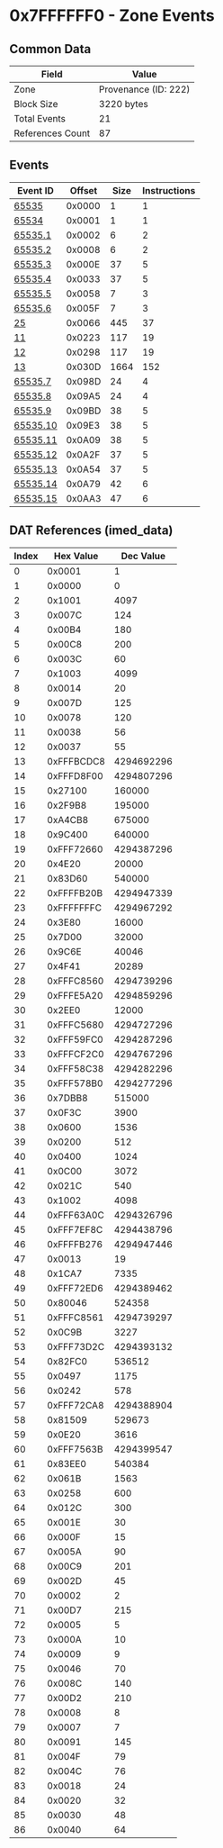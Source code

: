 # 0x7FFFFFF0 - Zone Events

## Common Data

| Field            | Value                |
|------------------|----------------------|
| Zone             | Provenance (ID: 222) |
| Block Size       | 3220 bytes           |
| Total Events     | 21                   |
| References Count | 87                   |

## Events

| Event ID                  | Offset   |   Size |   Instructions |
|---------------------------|----------|--------|----------------|
| [65535](./65535.md)       | 0x0000   |      1 |              1 |
| [65534](./65534.md)       | 0x0001   |      1 |              1 |
| [65535.1](./65535.1.md)   | 0x0002   |      6 |              2 |
| [65535.2](./65535.2.md)   | 0x0008   |      6 |              2 |
| [65535.3](./65535.3.md)   | 0x000E   |     37 |              5 |
| [65535.4](./65535.4.md)   | 0x0033   |     37 |              5 |
| [65535.5](./65535.5.md)   | 0x0058   |      7 |              3 |
| [65535.6](./65535.6.md)   | 0x005F   |      7 |              3 |
| [25](./25.md)             | 0x0066   |    445 |             37 |
| [11](./11.md)             | 0x0223   |    117 |             19 |
| [12](./12.md)             | 0x0298   |    117 |             19 |
| [13](./13.md)             | 0x030D   |   1664 |            152 |
| [65535.7](./65535.7.md)   | 0x098D   |     24 |              4 |
| [65535.8](./65535.8.md)   | 0x09A5   |     24 |              4 |
| [65535.9](./65535.9.md)   | 0x09BD   |     38 |              5 |
| [65535.10](./65535.10.md) | 0x09E3   |     38 |              5 |
| [65535.11](./65535.11.md) | 0x0A09   |     38 |              5 |
| [65535.12](./65535.12.md) | 0x0A2F   |     37 |              5 |
| [65535.13](./65535.13.md) | 0x0A54   |     37 |              5 |
| [65535.14](./65535.14.md) | 0x0A79   |     42 |              6 |
| [65535.15](./65535.15.md) | 0x0AA3   |     47 |              6 |

## DAT References (imed_data)

|   Index | Hex Value   |   Dec Value |
|---------|-------------|-------------|
|       0 | 0x0001      |           1 |
|       1 | 0x0000      |           0 |
|       2 | 0x1001      |        4097 |
|       3 | 0x007C      |         124 |
|       4 | 0x00B4      |         180 |
|       5 | 0x00C8      |         200 |
|       6 | 0x003C      |          60 |
|       7 | 0x1003      |        4099 |
|       8 | 0x0014      |          20 |
|       9 | 0x007D      |         125 |
|      10 | 0x0078      |         120 |
|      11 | 0x0038      |          56 |
|      12 | 0x0037      |          55 |
|      13 | 0xFFFBCDC8  |  4294692296 |
|      14 | 0xFFFD8F00  |  4294807296 |
|      15 | 0x27100     |      160000 |
|      16 | 0x2F9B8     |      195000 |
|      17 | 0xA4CB8     |      675000 |
|      18 | 0x9C400     |      640000 |
|      19 | 0xFFF72660  |  4294387296 |
|      20 | 0x4E20      |       20000 |
|      21 | 0x83D60     |      540000 |
|      22 | 0xFFFFB20B  |  4294947339 |
|      23 | 0xFFFFFFFC  |  4294967292 |
|      24 | 0x3E80      |       16000 |
|      25 | 0x7D00      |       32000 |
|      26 | 0x9C6E      |       40046 |
|      27 | 0x4F41      |       20289 |
|      28 | 0xFFFC8560  |  4294739296 |
|      29 | 0xFFFE5A20  |  4294859296 |
|      30 | 0x2EE0      |       12000 |
|      31 | 0xFFFC5680  |  4294727296 |
|      32 | 0xFFF59FC0  |  4294287296 |
|      33 | 0xFFFCF2C0  |  4294767296 |
|      34 | 0xFFF58C38  |  4294282296 |
|      35 | 0xFFF578B0  |  4294277296 |
|      36 | 0x7DBB8     |      515000 |
|      37 | 0x0F3C      |        3900 |
|      38 | 0x0600      |        1536 |
|      39 | 0x0200      |         512 |
|      40 | 0x0400      |        1024 |
|      41 | 0x0C00      |        3072 |
|      42 | 0x021C      |         540 |
|      43 | 0x1002      |        4098 |
|      44 | 0xFFF63A0C  |  4294326796 |
|      45 | 0xFFF7EF8C  |  4294438796 |
|      46 | 0xFFFFB276  |  4294947446 |
|      47 | 0x0013      |          19 |
|      48 | 0x1CA7      |        7335 |
|      49 | 0xFFF72ED6  |  4294389462 |
|      50 | 0x80046     |      524358 |
|      51 | 0xFFFC8561  |  4294739297 |
|      52 | 0x0C9B      |        3227 |
|      53 | 0xFFF73D2C  |  4294393132 |
|      54 | 0x82FC0     |      536512 |
|      55 | 0x0497      |        1175 |
|      56 | 0x0242      |         578 |
|      57 | 0xFFF72CA8  |  4294388904 |
|      58 | 0x81509     |      529673 |
|      59 | 0x0E20      |        3616 |
|      60 | 0xFFF7563B  |  4294399547 |
|      61 | 0x83EE0     |      540384 |
|      62 | 0x061B      |        1563 |
|      63 | 0x0258      |         600 |
|      64 | 0x012C      |         300 |
|      65 | 0x001E      |          30 |
|      66 | 0x000F      |          15 |
|      67 | 0x005A      |          90 |
|      68 | 0x00C9      |         201 |
|      69 | 0x002D      |          45 |
|      70 | 0x0002      |           2 |
|      71 | 0x00D7      |         215 |
|      72 | 0x0005      |           5 |
|      73 | 0x000A      |          10 |
|      74 | 0x0009      |           9 |
|      75 | 0x0046      |          70 |
|      76 | 0x008C      |         140 |
|      77 | 0x00D2      |         210 |
|      78 | 0x0008      |           8 |
|      79 | 0x0007      |           7 |
|      80 | 0x0091      |         145 |
|      81 | 0x004F      |          79 |
|      82 | 0x004C      |          76 |
|      83 | 0x0018      |          24 |
|      84 | 0x0020      |          32 |
|      85 | 0x0030      |          48 |
|      86 | 0x0040      |          64 |
